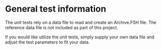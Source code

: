 # General test information

The unit tests rely on a data file to read and create an Archive.FSH file.  The reference data file is not included as part of this project.

If you would like utilize the unit tests, simply supply your own data file and adjust the test parameters to fit your data.
